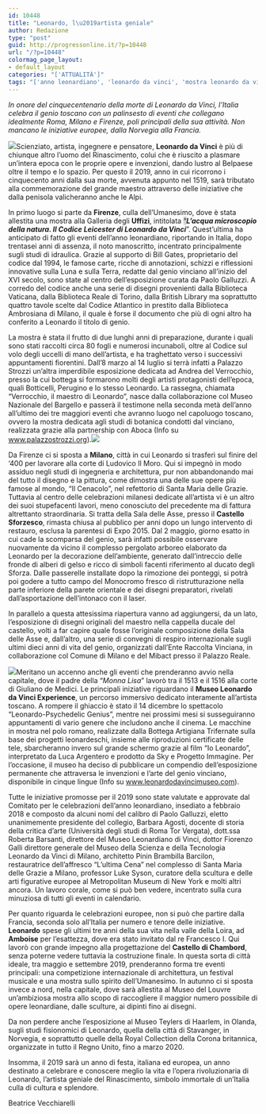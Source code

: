 ```yaml
---
id: 10448
title: "Leonardo, l\u2019artista geniale"
author: Redazione
type: "post"
guid: http://progressonline.it/?p=10448
url: "/?p=10448"
colormag_page_layout:
- default_layout
categories: "['ATTUALITÀ']"
tags: "['anno leonardiano', 'leonardo da vinci', 'mostra leonardo da vinci']"
---
```


*In onore del cinquecentenario della morte di Leonardo da Vinci, l’Italia celebra il genio toscano con un palinsesto di eventi che collegano idealmente Roma, Milano e Firenze, poli principali della sua attività. Non mancano le iniziative europee, dalla Norvegia alla Francia.*

![](https://progressonline.it/wp-content/uploads/2019/01/leo-1.900x600.jpg)Scienziato, artista, ingegnere e pensatore, **Leonardo da Vinci** è più di chiunque altro l’uomo del Rinascimento, colui che è riuscito a plasmare un’intera epoca con le proprie opere e invenzioni, dando lustro al Belpaese oltre il tempo e lo spazio. Per questo il 2019, anno in cui ricorrono i cinquecento anni dalla sua morte, avvenuta appunto nel 1519, sarà tributato alla commemorazione del grande maestro attraverso delle iniziative che dalla penisola valicheranno anche le Alpi.

In primo luogo si parte da **Firenze**, culla dell’Umanesimo, dove è stata allestita una mostra alla Galleria degli **Uffizi**, intitolata <span style="background-color: #d5d5d5;">“</span>***L’acqua microscopio della natura. Il Codice Leicester di Leonardo da Vinci***”. Quest’ultima ha anticipato di fatto gli eventi dell’anno leonardiano, riportando in Italia, dopo trentasei anni di assenza, il noto manoscritto, incentrato principalmente sugli studi di idraulica. Grazie al supporto di Bill Gates, proprietario del codice dal 1994, le famose carte, ricche di annotazioni, schizzi e riflessioni innovative sulla Luna e sulla Terra, redatte dal genio vinciano all’inizio del XVI secolo, sono state al centro dell’esposizione curata da Paolo Galluzzi. A corredo del codice anche una serie di disegni provenienti dalla Biblioteca Vaticana, dalla Biblioteca Reale di Torino, dalla British Library ma soprattutto quattro tavole scelte dal Codice Atlantico in prestito dalla Biblioteca Ambrosiana di Milano, il quale è forse il documento che più di ogni altro ha conferito a Leonardo il titolo di genio.

La mostra è stata il frutto di due lunghi anni di preparazione, durante i quali sono stati raccolti circa 80 fogli e numerosi incunaboli, oltre al Codice sul volo degli uccelli di mano dell’artista, e ha traghettato verso i successivi appuntamenti fiorentini. Dall’8 marzo al 14 luglio si terrà infatti a Palazzo Strozzi un’altra imperdibile esposizione dedicata ad Andrea del Verrocchio, presso la cui bottega si formarono molti degli artisti protagonisti dell’epoca, quali Botticelli, Perugino e lo stesso Leonardo. La rassegna, chiamata “Verrocchio, il maestro di Leonardo”, nasce dalla collaborazione col Museo Nazionale del Bargello e passerà il testimone nella seconda metà dell’anno all’ultimo dei tre maggiori eventi che avranno luogo nel capoluogo toscano, ovvero la mostra dedicata agli studi di botanica condotti dal vinciano, realizzata grazie alla partnership con Aboca (Info su www.palazzostrozzi.org).![](https://progressonline.it/wp-content/uploads/2019/01/davinci_inset-480x360.jpg)

Da Firenze ci si sposta a **Milano**, città in cui Leonardo si trasferì sul finire del ‘400 per lavorare alla corte di Ludovico Il Moro. Qui si impegnò in modo assiduo negli studi di ingegneria e architettura, pur non abbandonando mai del tutto il disegno e la pittura, come dimostra una delle sue opere più famose al mondo, “Il Cenacolo”, nel refettorio di Santa Maria delle Grazie. Tuttavia al centro delle celebrazioni milanesi dedicate all’artista vi è un altro dei suoi stupefacenti lavori, meno conosciuto del precedente ma di fattura altrettanto straordinaria. Si tratta della Sala delle Asse, presso il **Castello Sforzesco**, rimasta chiusa al pubblico per anni dopo un lungo intervento di restauro, esclusa la parentesi di Expo 2015. Dal 2 maggio, giorno esatto in cui cade la scomparsa del genio, sarà infatti possibile osservare nuovamente da vicino il complesso pergolato arboreo elaborato da Leonardo per la decorazione dell’ambiente, generato dall’intreccio delle fronde di alberi di gelso e ricco di simboli facenti riferimento al ducato degli Sforza. Dalle passerelle installate dopo la rimozione dei ponteggi, si potrà poi godere a tutto campo del Monocromo fresco di ristrutturazione nella parte inferiore della parete orientale e dei disegni preparatori, rivelati dall’asportazione dell’intonaco con il laser.

In parallelo a questa attesissima riapertura vanno ad aggiungersi, da un lato, l’esposizione di disegni originali del maestro nella cappella ducale del castello, volti a far capire quale fosse l’originale composizione della Sala delle Asse e, dall’altro, una serie di convegni di respiro internazionale sugli ultimi dieci anni di vita del genio, organizzati dall’Ente Raccolta Vinciana, in collaborazione col Comune di Milano e del Mibact presso il Palazzo Reale.

![](https://progressonline.it/wp-content/uploads/2019/01/LeonardoExpereince_LaGioconda2-812x1024.jpg)Meritano un accenno anche gli eventi che prenderanno avvio nella capitale, dove il padre della “*Monna Lisa*” lavorò tra il 1513 e il 1516 alla corte di Giuliano de Medici. Le principali iniziative riguardano il **Museo Leonardo da Vinci Experience**, un percorso immersivo dedicato interamente all’artista toscano. A rompere il ghiaccio è stato il 14 dicembre lo spettacolo “Leonardo-Psychedelic Genius”, mentre nei prossimi mesi si susseguiranno appuntamenti di vario genere che includono anche il cinema. Le macchine in mostra nel polo romano, realizzate dalla Bottega Artigiana Trifernate sulla base dei progetti leonardeschi, insieme alle riproduzioni certificate delle tele, sbarcheranno invero sul grande schermo grazie al film “Io Leonardo”, interpretato da Luca Argentero e prodotto da Sky e Progetto Immagine. Per l’occasione, il museo ha deciso di pubblicare un compendio dell’esposizione permanente che attraversa le invenzioni e l’arte del genio vinciano, disponibile in cinque lingue (Info su www.leonardodavincimuseo.com).

Tutte le iniziative promosse per il 2019 sono state valutate e approvate dal Comitato per le celebrazioni dell’anno leonardiano, insediato a febbraio 2018 e composto da alcuni nomi del calibro di Paolo Galluzzi, eletto unanimemente presidente del collegio, Barbara Agosti, docente di storia della critica d’arte (Università degli studi di Roma Tor Vergata),<span style="mso-spacerun: yes;"> </span>dott.ssa Roberta Barsanti, direttore del Museo Leonardiano di Vinci, dottor Fiorenzo Galli direttore generale del Museo della Scienza e della Tecnologia Leonardo da Vinci di Milano, architetto Pinin Brambilla Barcilon, restauratrice dell’affresco “L’ultima Cena” nel complesso di Santa Maria delle Grazie a Milano, professor Luke Syson, curatore della scultura e delle arti figurative europee al Metropolitan Museum di New York e molti altri ancora. Un lavoro corale, come si può ben vedere, incentrato sulla cura minuziosa di tutti gli eventi in calendario.

Per quanto riguarda le celebrazioni europee, non si può che partire dalla Francia, seconda solo all’Italia per numero e tenore delle iniziative. **Leonardo** spese gli ultimi tre anni della sua vita nella valle della Loira, ad **Amboise** per l’esattezza, dove era stato invitato dal re Francesco I. Qui lavorò con grande impegno alla progettazione del **Castello di Chambord**, senza poterne vedere tuttavia la costruzione finale. In questa sorta di città ideale, tra maggio e settembre 2019, prenderanno forma tre eventi principali: una competizione internazionale di architettura, un festival musicale e una mostra sullo spirito dell’Umanesimo. In autunno ci si sposta invece a nord, nella capitale, dove sarà allestita al Museo del Louvre un’ambiziosa mostra allo scopo di raccogliere il maggior numero possibile di opere leonardiane, dalle sculture, ai dipinti fino ai disegni.

Da non perdere anche l’esposizione al Museo Teylers di Haarlem, in Olanda, sugli studi fisionomici di Leonardo, quella della città di Stavanger, in Norvegia, e soprattutto quelle della Royal Collection della Corona britannica, organizzate in tutto il Regno Unito, fino a marzo 2020.

Insomma, il 2019 sarà un anno di festa, italiana ed europea, un anno destinato a celebrare e conoscere meglio la vita e l’opera rivoluzionaria di Leonardo, l’artista geniale del Rinascimento, simbolo immortale di un’Italia culla di cultura e splendore.

Beatrice Vecchiarelli
